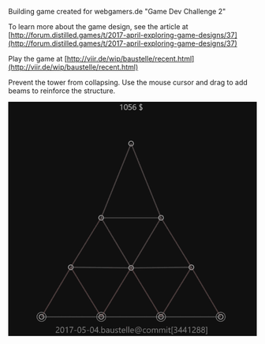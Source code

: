 Building game created for webgamers.de "Game Dev Challenge 2"

To learn more about the game design, see the article at [http://forum.distilled.games/t/2017-april-exploring-game-designs/37](http://forum.distilled.games/t/2017-april-exploring-game-designs/37)

Play the game at [http://viir.de/wip/baustelle/recent.html](http://viir.de/wip/baustelle/recent.html)

Prevent the tower from collapsing.
Use the mouse cursor and drag to add beams to reinforce the structure.

![Screenshot of version at commit 3441288](/devlog/2017-05-04.baustelle.at-commit[3441288].gif?raw=true)

